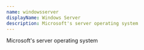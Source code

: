 ```yaml
---
name: windowsserver
displayName: Windows Server
description: Microsoft's server operating system
---
```

Microsoft's server operating system